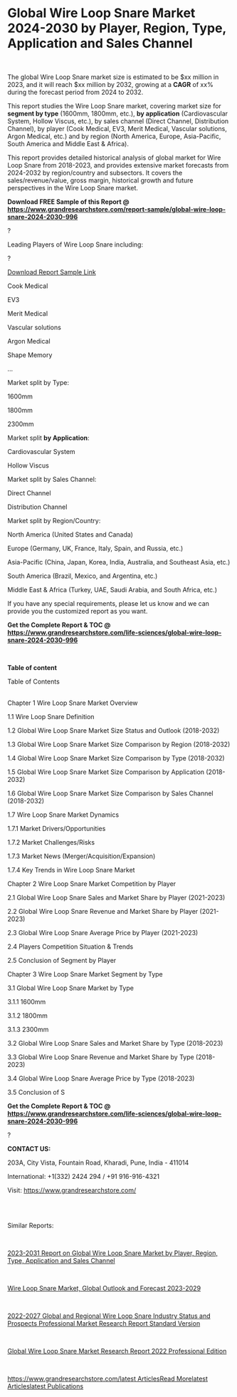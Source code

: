 <h1>Global Wire Loop Snare Market 2024-2030 by Player, Region, Type, Application and Sales Channel</h1><br/><p>The global Wire Loop Snare market size is estimated to be $xx million in 2023, and it will reach $xx million by 2032, growing at a <strong>CAGR</strong> of xx% during the forecast period from 2024 to 2032.</p>
 
 
 
 <p>This report studies the Wire Loop Snare market, covering market size for <strong>segment by type</strong> (1600mm, 1800mm, etc.), <strong>by application</strong> (Cardiovascular System, Hollow Viscus, etc.), by sales channel (Direct Channel, Distribution Channel), by player (Cook Medical, EV3, Merit Medical, Vascular solutions, Argon Medical, etc.) and by region (North America, Europe, Asia-Pacific, South America and Middle East & Africa).</p>
 
 
 
 <p>This report provides detailed historical analysis of global market for Wire Loop Snare from 2018-2023, and provides extensive market forecasts from 2024-2032 by region/country and subsectors. It covers the sales/revenue/value, gross margin, historical growth and future perspectives in the Wire Loop Snare market.</p>
 
 
 
 <div><b>Download FREE Sample of this Report @ <a href="https://www.grandresearchstore.com/report-sample/global-wire-loop-snare-2024-2030-996">https://www.grandresearchstore.com/report-sample/global-wire-loop-snare-2024-2030-996</a></b></div>
 
 
 
 <p>? </p>
 
 
 
 <p>Leading Players of Wire Loop Snare including:</p>
 
 
 
 <p>? </p>
 
 
 
 <p><a href="https://www.grandresearchstore.com/mr-admin/report-sample/global-wire-loop-snare-2024-2030-996">Download Report Sample Link</a></p>
 
 
 
 <p>Cook Medical</p>
 
 
 
 <p>EV3</p>
 
 
 
 <p>Merit Medical</p>
 
 
 
 <p>Vascular solutions</p>
 
 
 
 <p>Argon Medical</p>
 
 
 
 <p>Shape Memory</p>
 
 
 
 <p>...</p>
 
 
 
 <p>Market split by Type:</p>
 
 
 
 <p>1600mm</p>
 
 
 
 <p>1800mm</p>
 
 
 
 <p>2300mm</p>
 
 
 
 <p>Market split <strong>by Application</strong>:</p>
 
 
 
 <p>Cardiovascular System</p>
 
 
 
 <p>Hollow Viscus</p>
 
 
 
 <p>Market split by Sales Channel:</p>
 
 
 
 <p>Direct Channel</p>
 
 
 
 <p>Distribution Channel</p>
 
 
 
 <p>Market split by Region/Country:</p>
 
 
 
 <p>North America (United States and Canada)</p>
 
 
 
 <p>Europe (Germany, UK, France, Italy, Spain, and Russia, etc.)</p>
 
 
 
 <p>Asia-Pacific (China, Japan, Korea, India, Australia, and Southeast Asia, etc.)</p>
 
 
 
 <p>South America (Brazil, Mexico, and Argentina, etc.)</p>
 
 
 
 <p>Middle East & Africa (Turkey, UAE, Saudi Arabia, and South Africa, etc.)</p>
 
 
 
 <p>If you have any special requirements, please let us know and we can provide you the customized report as you want.</p>
 
 
 
 <div><b>Get the Complete Report & TOC @ <a href="https://www.grandresearchstore.com/life-sciences/global-wire-loop-snare-2024-2030-996">https://www.grandresearchstore.com/life-sciences/global-wire-loop-snare-2024-2030-996</a></b></div>
 
 
 
 <p><br />
 
 <b>Table of content</b></p>
 
 
 
 <p>Table of Contents<br />
 
 <br />
 
 Chapter 1 Wire Loop Snare Market Overview<br />
 
 1.1 Wire Loop Snare Definition<br />
 
 1.2 Global Wire Loop Snare Market Size Status and Outlook (2018-2032)<br />
 
 1.3 Global Wire Loop Snare Market Size Comparison by Region (2018-2032)<br />
 
 1.4 Global Wire Loop Snare Market Size Comparison by Type (2018-2032)<br />
 
 1.5 Global Wire Loop Snare Market Size Comparison by Application (2018-2032)<br />
 
 1.6 Global Wire Loop Snare Market Size Comparison by Sales Channel (2018-2032)<br />
 
 1.7 Wire Loop Snare Market Dynamics<br />
 
 1.7.1 Market Drivers/Opportunities<br />
 
 1.7.2 Market Challenges/Risks<br />
 
 1.7.3 Market News (Merger/Acquisition/Expansion)<br />
 
 1.7.4 Key Trends in Wire Loop Snare Market<br />
 
 Chapter 2 Wire Loop Snare Market Competition by Player<br />
 
 2.1 Global Wire Loop Snare Sales and Market Share by Player (2021-2023)<br />
 
 2.2 Global Wire Loop Snare Revenue and Market Share by Player (2021-2023)<br />
 
 2.3 Global Wire Loop Snare Average Price by Player (2021-2023)<br />
 
 2.4 Players Competition Situation & Trends<br />
 
 2.5 Conclusion of Segment by Player<br />
 
 Chapter 3 Wire Loop Snare Market Segment by Type<br />
 
 3.1 Global Wire Loop Snare Market by Type<br />
 
 3.1.1 1600mm<br />
 
 3.1.2 1800mm<br />
 
 3.1.3 2300mm<br />
 
 3.2 Global Wire Loop Snare Sales and Market Share by Type (2018-2023)<br />
 
 3.3 Global Wire Loop Snare Revenue and Market Share by Type (2018-2023)<br />
 
 3.4 Global Wire Loop Snare Average Price by Type (2018-2023)<br />
 
 3.5 Conclusion of S</p>
 
 
 
 <div><b>Get the Complete Report & TOC @ <a href="https://www.grandresearchstore.com/life-sciences/global-wire-loop-snare-2024-2030-996">https://www.grandresearchstore.com/life-sciences/global-wire-loop-snare-2024-2030-996</a></b></div>
 
 
 
 <p>? </p>
 
 
 
 <p><b>CONTACT US:</b><br />
 
 203A, City Vista, Fountain Road, Kharadi, Pune, India - 411014<br />
 
 International: +1(332) 2424 294 / +91 916-916-4321<br />
 
 Visit: <a href="https://www.grandresearchstore.com/">https://www.grandresearchstore.com/</a><br />
 
 <br />
 
 <br />
 
 Similar Reports:<br />
 
 <br />
 
 <a href="https://www.grandresearchstore.com/life-sciences/global-on-wire-loop-snare-2023-2031-757">2023-2031 Report on Global Wire Loop Snare Market by Player, Region, Type, Application and Sales Channel</a><br />
 
 <br />
 
 <a href="https://www.grandresearchstore.com/life-sciences/global-wire-loop-snare-forecast-2023-2029-145">Wire Loop Snare Market, Global Outlook and Forecast 2023-2029</a><br />
 
 <br />
 
 <a href="https://www.grandresearchstore.com/life-sciences/global-regional-wire-loop-snare-2022-2027-447">2022-2027 Global and Regional Wire Loop Snare Industry Status and Prospects Professional Market Research Report Standard Version</a><br />
 
 <br />
 
 <a href="https://www.grandresearchstore.com/life-sciences/global-wire-loop-snare-2022-94">Global Wire Loop Snare Market Research Report 2022 Professional Edition</a><br />
 
 <br />
 
 <a href="https://gyeongbokgung.com">https://www.grandresearchstore.com/</a><a href="https://hallyeomaritime.com">latest Articles</a><a href="https://jingwansa.com">Read More</a><a href="https://nguoiviet.jp/">latest Articles</a><a href="https://www.intelmarketresearch.com/">latest Publications</a></p>